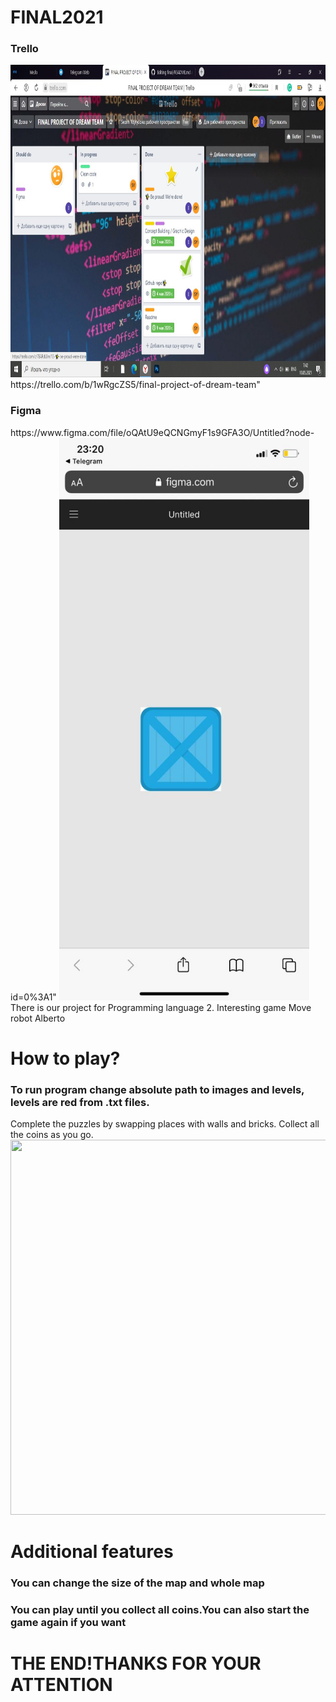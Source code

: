 
# FINAL2021 
<h3>Trello</h3>
<img src="https://github.com/ilimski/Final2/blob/master/screenshot.jpg" width="900" height="500">
https://trello.com/b/1wRgcZS5/final-project-of-dream-team"
<h3>Figma</h3>
https://www.figma.com/file/oQAtU9eQCNGmyF1s9GFA3O/Untitled?node-id=0%3A1"
<img src="https://github.com/ilimski/Final2/blob/master/photo5242232834784081215.jpg" width="400" height="900">
There is our project for Programming language 2.
Interesting game Move robot Alberto

<h1>How to play?</h1>
<h3>To run program change absolute path to images and levels, levels are red from .txt files.</h3>
Complete the puzzles by swapping places with walls and bricks. Collect all the coins  as you go.
<img src="https://github.com/amoursez/final/blob/main/screenshot.png" width="700" height="600">

<h1>Additional features</h1>

<h3>You can change the size of the map and whole map</h3>
<h3>You can play until you collect all coins.You can also start the game again if you want</h3>

 
<h1>THE END!THANKS FOR YOUR ATTENTION</h1>
